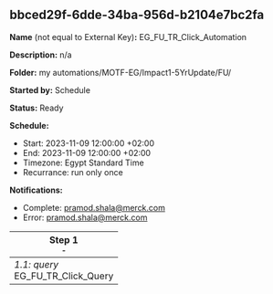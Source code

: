 ## bbced29f-6dde-34ba-956d-b2104e7bc2fa

**Name** (not equal to External Key)**:** EG_FU_TR_Click_Automation

**Description:** n/a

**Folder:** my automations/MOTF-EG/Impact1-5YrUpdate/FU/

**Started by:** Schedule

**Status:** Ready

**Schedule:**

* Start: 2023-11-09 12:00:00 +02:00
* End: 2023-11-09 12:00:00 +02:00
* Timezone: Egypt Standard Time
* Recurrance: run only once

**Notifications:**

* Complete: pramod.shala@merck.com
* Error: pramod.shala@merck.com

| Step 1<br>_<small>-</small>_ |
| --- |
| _1.1: query_<br>EG_FU_TR_Click_Query |
